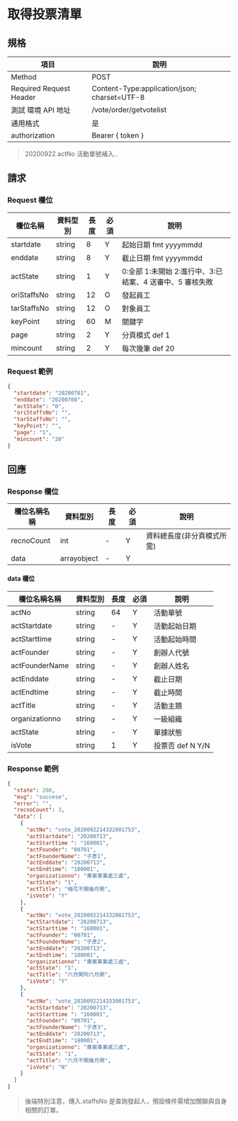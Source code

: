# 取得投票清單

## 規格

| 項目                    | 說明                                         |
| ----------------------- | -------------------------------------------- |
| Method                  | POST                                         |
| Required Request Header | Content-Type:application/json; charset=UTF-8 |
| 測試 環境 API 地址      | /vote/order/getvotelist                      |
| 通用格式                | 是                                           |
| authorization           | Bearer { token }                             |

> 20200922 actNo 活動單號補入..

## 請求

### Request 欄位

| 欄位名稱    | 資料型別 | 長度 | 必須 | 說明                                                     |
| ----------- | -------- | ---- | ---- | -------------------------------------------------------- |
| startdate   | string   | 8    | Y    | 起始日期 fmt yyyymmdd                                    |
| enddate     | string   | 8    | Y    | 截止日期 fmt yyyymmdd                                    |
| actState    | string   | 1    | Y    | 0:全部 1:未開始 2:進行中、3:已結案、4 送審中、5 審核失敗 |
| oriStaffsNo | string   | 12   | O    | 發起員工                                                 |
| tarStaffsNo | string   | 12   | O    | 對象員工                                                 |
| keyPoint    | string   | 60   | M    | 關鍵字                                                   |
| page        | string   | 2    | Y    | 分頁模式 def 1                                           |
| mincount    | string   | 2    | Y    | 每次幾筆 def 20                                          |

### Request 範例

```json
{
  "startdate": "20200701",
  "enddate": "20200708",
  "actState": "0",
  "oriStaffsNo": "",
  "tarStaffsNo": "",
  "keyPoint": "",
  "page": "1",
  "mincount": "20"
}
```

## 回應

### Response 欄位

| 欄位名稱名稱 | 資料型別    | 長度 | 必須 | 說明                       |
| ------------ | ----------- | ---- | ---- | -------------------------- |
| recnoCount   | int         | -    | Y    | 資料總長度(非分頁模式所需) |
| data         | arrayobject | -    | Y    |                            |

#### data 欄位

| 欄位名稱名稱   | 資料型別 | 長度 | 必須 | 說明             |
| -------------- | -------- | ---- | ---- | ---------------- |
| actNo          | string   | 64   | Y    | 活動單號         |
| actStartdate   | string   | -    | Y    | 活動起始日期     |
| actStarttime   | string   | -    | Y    | 活動起始時間     |
| actFounder     | string   | -    | Y    | 創辦人代號       |
| actFounderName | string   | -    | Y    | 創辦人姓名       |
| actEnddate     | string   | -    | Y    | 截止日期         |
| actEndtime     | string   | -    | Y    | 截止時間         |
| actTitle       | string   | -    | Y    | 活動主題         |
| organizationno | string   | -    | Y    | 一級組織         |
| actState       | string   | -    | Y    | 單據狀態         |
| isVote         | string   | 1    | Y    | 投票否 def N Y/N |

### Response 範例

```json
{
  "state": 200,
  "msg": "succese",
  "error": "",
  "recnoCount": 3,
  "data": [
    {
      "actNo": "vote_2020092214332001753",
      "actStartdate": "20200713",
      "actStarttime ": "160001",
      "actFounder": "00701",
      "actFounderName": "子彥1",
      "actEnddate": "20200713",
      "actEndtime": "180001",
      "organizationno": "專案事業處三處",
      "actState": "1",
      "actTitle": "梅花不開幾月開",
      "isVote": "Y"
    },
    {
      "actNo": "vote_2020092214332002753",
      "actStartdate": "20200713",
      "actStarttime ": "160001",
      "actFounder": "00701",
      "actFounderName": "子彥2",
      "actEnddate": "20200713",
      "actEndtime": "180001",
      "organizationno": "專案事業處三處",
      "actState": "1",
      "actTitle": "六月開阿六月開",
      "isVote": "Y"
    },
    {
      "actNo": "vote_2020092214333001753",
      "actStartdate": "20200713",
      "actStarttime ": "160001",
      "actFounder": "00701",
      "actFounderName": "子彥3",
      "actEnddate": "20200713",
      "actEndtime": "180001",
      "organizationno": "專案事業處三處",
      "actState": "1",
      "actTitle": "六月不開幾月開",
      "isVote": "N"
    }
  ]
}
```

> 後端特別注意，傳入.staffsNo 是查詢發起人，預設條件需增加關聯與自身相關的訂單。
